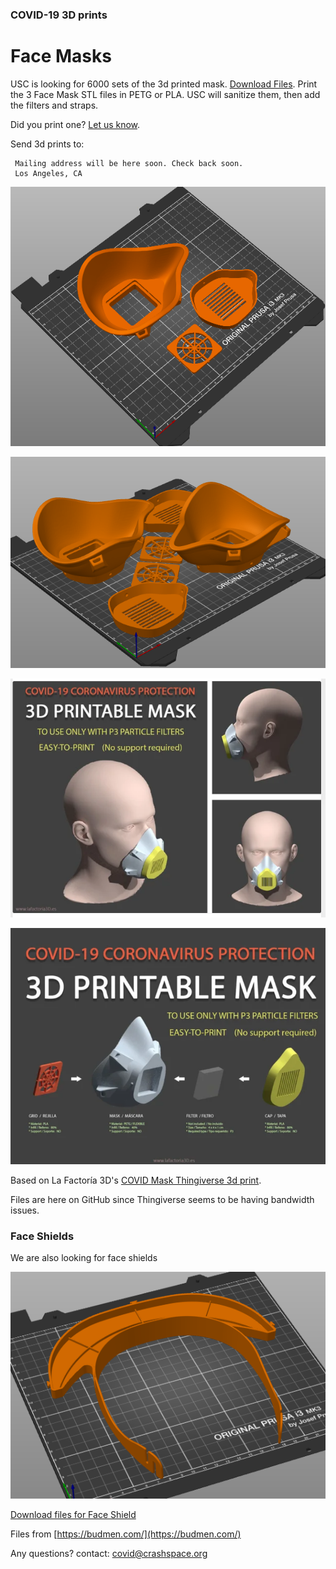 ### COVID-19 3D prints

# Face Masks
USC is looking for 6000 sets of the 3d printed mask. [Download Files](https://github.com/CRASHSpace/COVID-19-3dprints/tree/master/Face%20Mask). Print the 3 Face Mask STL files in PETG or PLA. USC will sanitize them, then add the filters and straps. 

Did you print one? [Let us know](https://docs.google.com/forms/d/e/1FAIpQLSczant_0pGT0tIEJhOTPQsQpFoTAtQAkubEGK8ArdoSDPgAVQ/viewform).


Send 3d prints to:

```
 Mailing address will be here soon. Check back soon.
 Los Angeles, CA
```

![Image of Face Mask on Prusa](https://raw.githubusercontent.com/CRASHSpace/COVID-19-3dprints/master/images/facemask-singleset-small.png)

![2 sets of Face Masks on Prusa](https://raw.githubusercontent.com/CRASHSpace/COVID-19-3dprints/master/images/facemasks-2copies-angle.png)

![Face mask on model](https://raw.githubusercontent.com/CRASHSpace/COVID-19-3dprints/master/images/facemask-on-model.png)

![Face mask assembly](https://raw.githubusercontent.com/CRASHSpace/COVID-19-3dprints/master/images/facemask-assembly.png)

Based on La Factoría 3D's [COVID Mask Thingiverse 3d print](https://www.thingiverse.com/thing:4225667).

Files are here on GitHub since Thingiverse seems to be having bandwidth issues.


### Face Shields
We are also looking for face shields

![Face shield](https://raw.githubusercontent.com/CRASHSpace/COVID-19-3dprints/master/images/faceshield-singlecopy.png)

[Download files for Face Shield](https://github.com/CRASHSpace/COVID-19-3dprints/raw/master/Face%20Shield/SMP%20Face%20Shield.stl)

Files from [https://budmen.com/](https://budmen.com/)


Any questions? contact: [covid@crashspace.org](mailto:covid@crashspace.org)
